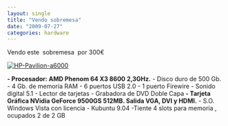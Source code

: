 ```yaml
---
layout: single
title: "Vendo sobremesa"
date: "2009-07-27"
categories: hardware
---
```


Vendo este  sobremesa  por 300€

[![HP-Pavilion-a6000](images/3569998578_bffaf5e030_t.jpg)](https://www.flickr.com/photos/12949201@N08/3569998578/ "HP-Pavilion-a6000")

**\- Procesador: AMD Phenom 64 X3 8600 2,3GHz.** - Disco duro de 500 Gb. - 4 Gb. de memoria RAM - 6 puertos USB 2.0 - 1 puerto Firewire - Sonido digital 5.1 - Lector de tarjetas - Grabadora de DVD Doble Capa **\- Tarjeta Gráfica NVidia GeForce 9500GS 512MB. Salida VGA, DVI y HDMI.** - S.O. Windows Vista con licencia - Kubuntu 9.04 -Tiente 4 slots para memoria , ocupados 2 de 2 GB
